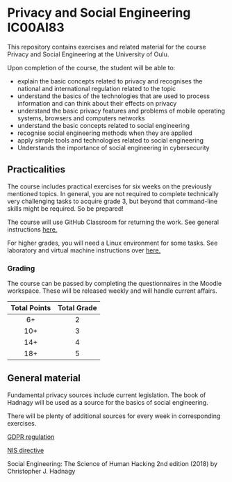 # Privacy and Social Engineering IC00AI83 

This repository contains exercises and related material for the course Privacy and Social Engineering at the University of Oulu.

Upon completion of the course, the student will be able to:
* explain the basic concepts related to privacy and recognises the national and international regulation related to the topic
* understand the basics of the technologies that are used to process information and can think about their effects on privacy
* understand the basic privacy features and problems of mobile operating systems, browsers and computers networks
* understand the basic concepts related to social engineering
* recognise social engineering methods when they are applied
* apply simple tools and technologies related to social engineering
* Understands the importance of social engineering in cybersecurity

## Practicalities

The course includes practical exercises for six weeks on the previously mentioned topics.
In general, you are not required to complete technically very challenging tasks to acquire grade 3, but beyond that command-line skills might be required.
So be prepared!

The course will use GitHub Classroom for returning the work.
See general instructions [here.](https://ouspg.org/resources/github/)

For higher grades, you will need a Linux environment for some tasks.
See laboratory and virtual machine instructions over [here.](https://ouspg.org/resources/laboratories/)

### Grading

The course can be passed by completing the questionnaires in the Moodle workspace.
These will be released weekly and will handle current affairs.

Total Points|Total Grade
:-:|:-:
6+ | 2
10+ | 3
14+ | 4
18+ | 5

## General material

Fundamental privacy sources include current legislation.
The book of Hadnagy will be used as a source for the basics of social engineering.

There will be plenty of additional sources for every week in corresponding exercises.

[GDPR regulation](https://eur-lex.europa.eu/legal-content/EN/TXT/PDF/?uri=CELEX:32016R0679)

[NIS directive](https://eur-lex.europa.eu/legal-content/EN/TXT/PDF/?uri=CELEX:32016L1148)

Social Engineering: The Science of Human Hacking 2nd edition (2018) by Christopher J. Hadnagy 

